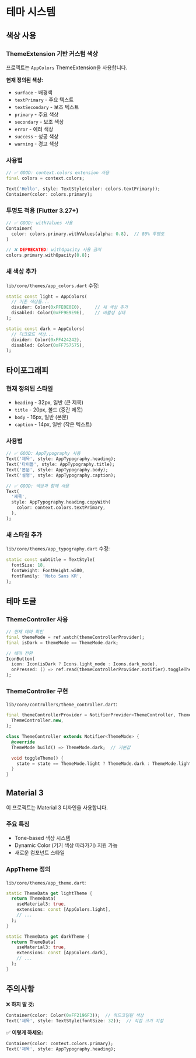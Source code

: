 # 테마 시스템

## 색상 사용

### ThemeExtension 기반 커스텀 색상

프로젝트는 `AppColors` ThemeExtension을 사용합니다.

**현재 정의된 색상:**
- `surface` - 배경색
- `textPrimary` - 주요 텍스트
- `textSecondary` - 보조 텍스트
- `primary` - 주요 색상
- `secondary` - 보조 색상
- `error` - 에러 색상
- `success` - 성공 색상
- `warning` - 경고 색상

### 사용법

```dart
// ✅ GOOD: context.colors extension 사용
final colors = context.colors;

Text('Hello', style: TextStyle(color: colors.textPrimary));
Container(color: colors.primary);
```

### 투명도 적용 (Flutter 3.27+)

```dart
// ✅ GOOD: withValues 사용
Container(
  color: colors.primary.withValues(alpha: 0.8),  // 80% 투명도
)

// ❌ DEPRECATED: withOpacity 사용 금지
colors.primary.withOpacity(0.8);
```

### 새 색상 추가

`lib/core/themes/app_colors.dart` 수정:

```dart
static const light = AppColors(
  // 기존 색상들...
  divider: Color(0xFFE0E0E0),     // 새 색상 추가
  disabled: Color(0xFF9E9E9E),    // 비활성 상태
);

static const dark = AppColors(
  // 다크모드 색상...
  divider: Color(0xFF424242),
  disabled: Color(0xFF757575),
);
```

## 타이포그래피

### 현재 정의된 스타일

- `heading` - 32px, 일반 (큰 제목)
- `title` - 20px, 볼드 (중간 제목)
- `body` - 16px, 일반 (본문)
- `caption` - 14px, 일반 (작은 텍스트)

### 사용법

```dart
// ✅ GOOD: AppTypography 사용
Text('제목', style: AppTypography.heading);
Text('타이틀', style: AppTypography.title);
Text('본문', style: AppTypography.body);
Text('설명', style: AppTypography.caption);

// ✅ GOOD: 색상과 함께 사용
Text(
  '제목',
  style: AppTypography.heading.copyWith(
    color: context.colors.textPrimary,
  ),
);
```

### 새 스타일 추가

`lib/core/themes/app_typography.dart` 수정:

```dart
static const subtitle = TextStyle(
  fontSize: 18,
  fontWeight: FontWeight.w500,
  fontFamily: 'Noto Sans KR',
);
```

## 테마 토글

### ThemeController 사용

```dart
// 현재 테마 확인
final themeMode = ref.watch(themeControllerProvider);
final isDark = themeMode == ThemeMode.dark;

// 테마 전환
IconButton(
  icon: Icon(isDark ? Icons.light_mode : Icons.dark_mode),
  onPressed: () => ref.read(themeControllerProvider.notifier).toggleTheme(),
);
```

### ThemeController 구현

`lib/core/controllers/theme_controller.dart`:

```dart
final themeControllerProvider = NotifierProvider<ThemeController, ThemeMode>(
  ThemeController.new,
);

class ThemeController extends Notifier<ThemeMode> {
  @override
  ThemeMode build() => ThemeMode.dark;  // 기본값

  void toggleTheme() {
    state = state == ThemeMode.light ? ThemeMode.dark : ThemeMode.light;
  }
}
```

## Material 3

이 프로젝트는 Material 3 디자인을 사용합니다.

### 주요 특징

- Tone-based 색상 시스템
- Dynamic Color (기기 색상 따라가기) 지원 가능
- 새로운 컴포넌트 스타일

### AppTheme 정의

`lib/core/themes/app_theme.dart`:

```dart
static ThemeData get lightTheme {
  return ThemeData(
    useMaterial3: true,
    extensions: const [AppColors.light],
    // ...
  );
}

static ThemeData get darkTheme {
  return ThemeData(
    useMaterial3: true,
    extensions: const [AppColors.dark],
    // ...
  );
}
```

## 주의사항

❌ **하지 말 것:**
```dart
Container(color: Color(0xFF2196F3));  // 하드코딩된 색상
Text('제목', style: TextStyle(fontSize: 32));  // 직접 크기 지정
```

✅ **이렇게 하세요:**
```dart
Container(color: context.colors.primary);
Text('제목', style: AppTypography.heading);
```
